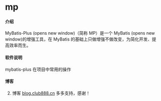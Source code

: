 # mp

#### 介绍
MyBatis-Plus (opens new window)（简称 MP）是一个 MyBatis (opens new window)的增强工具，在 MyBatis 的基础上只做增强不做改变，为简化开发、提高效率而生。

#### 软件说明

mybatis-plus  在项目中常用的操作



#### 博客

2.  博客 [blog.club888.cn](blog.club888.cn) 多多支持，感谢！
